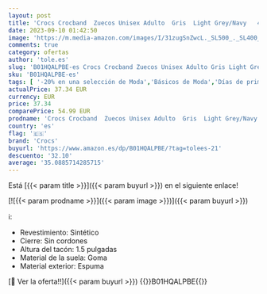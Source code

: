```yaml
---
layout: post
title: 'Crocs Crocband  Zuecos Unisex Adulto  Gris  Light Grey/Navy   41/42 EU'
date: 2023-09-10 01:42:50
image: 'https://m.media-amazon.com/images/I/31zugSnZwcL._SL500_._SL400_.jpg'
comments: true
category: ofertas
author: 'tole.es'
slug: 'B01HQALPBE-es Crocs Crocband Zuecos Unisex Adulto Gris Light Grey/Navy...'
sku: 'B01HQALPBE-es'
tags: [ '-20% en una selección de Moda','Básicos de Moda','Días de primavera, hasta -50%','Ideas para regalos en Moda y Accesorios','Los favoridos hombre','Los favoridos mujer','Moda','Moda Hombre','Self Service','Special Features Stores','Zapatos para hombre','Zuecos y mules para hombre','crocs','zuecos','🇪🇸', ]
actualPrice: 37.34 EUR
currency: EUR
price: 37.34
comparePrice: 54.99 EUR
prodname: 'Crocs Crocband  Zuecos Unisex Adulto  Gris  Light Grey/Navy   41/42 EU'
country: 'es'
flag: '🇪🇸'
brand: 'Crocs'
buyurl: 'https://www.amazon.es/dp/B01HQALPBE/?tag=tolees-21'
descuento: '32.10'
average: '35.0885714285715'
---
```


Está [{{< param title >}}]({{< param buyurl >}}) en el siguiente enlace!

[![{{< param prodname >}}]({{< param image >}})]({{< param buyurl >}})

ℹ️:

- Revestimiento: Sintético
- Cierre: Sin cordones
- Altura del tacón: 1.5 pulgadas
- Material de la suela: Goma
- Material exterior: Espuma

[🛒 Ver la oferta!!]({{< param buyurl >}})
{{<world>}}B01HQALPBE{{</world>}}
